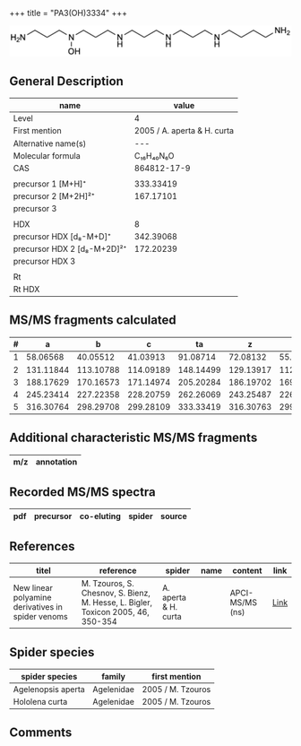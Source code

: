 +++
title = "PA3(OH)3334"
+++

![](/img/PA3(OH)3334.png)

## General Description

| name                        | value                       |
|-----------------------------|-----------------------------|
| Level                       | 4                           |
| First mention               | 2005 / A. aperta & H. curta |
| Alternative name(s)         | ---                         |
| Molecular formula           | C₁₆H₄₀N₆O                   |
| CAS                         | 864812-17-9                 |
|                             |                             |
| precursor 1 [M+H]⁺          | 333.33419                   |
| precursor 2 [M+2H]²⁺        | 167.17101                   |
| precursor 3                 |                             |
|                             |                             |
| HDX                         | 8                           |
| precursor HDX   [d₈-M+D]⁺   | 342.39068                   |
| precursor HDX 2 [d₈-M+2D]²⁺ | 172.20239                   |
| precursor HDX 3             |                             |
|                             |                             |
| Rt                          |                             |
| Rt HDX                      |                             |

## MS/MS fragments calculated

| # | a         | b         | c         | ta        | z         | y         | tz        |
|---|-----------|-----------|-----------|-----------|-----------|-----------|-----------|
| 1 | 58.06568  | 40.05512  | 41.03913  | 91.08714  | 72.08132  | 55.05477  | 89.10787  |
| 2 | 131.11844 | 113.10788 | 114.09189 | 148.14499 | 129.13917 | 112.11262 | 146.16572 |
| 3 | 188.17629 | 170.16573 | 171.14974 | 205.20284 | 186.19702 | 169.17047 | 203.22357 |
| 4 | 245.23414 | 227.22358 | 228.20759 | 262.26069 | 243.25487 | 226.22832 | 276.27633 |
| 5 | 316.30764 | 298.29708 | 299.28109 | 333.33419 | 316.30763 | 299.28108 | 333.33418 |

## Additional characteristic MS/MS fragments

| m/z       | annotation |
|-----------|------------|

## Recorded MS/MS spectra

| pdf | precursor | co-eluting  | spider    | source                       |
|-----|-----------|-------------|-----------|------------------------------|

## References

| titel                                                                                             | reference                                                                                            | spider               | name | content         | link                                                  |
|---------------------------------------------------------------------------------------------------|------------------------------------------------------------------------------------------------------|----------------------|------|-----------------|-------------------------------------------------------|
| New linear polyamine derivatives in spider venoms                                                 | M. Tzouros, S. Chesnov, S. Bienz, M. Hesse, L. Bigler, Toxicon 2005, 46, 350-354                     | A. aperta & H. curta |      | APCI-MS/MS (ns) | [Link](https://doi.org/10.1016/j.toxicon.2005.04.018) |

## Spider species

| spider species     | family     | first mention     |
|--------------------|------------|-------------------|
| Agelenopsis aperta | Agelenidae | 2005 / M. Tzouros |
| Hololena curta     | Agelenidae | 2005 / M. Tzouros |

## Comments